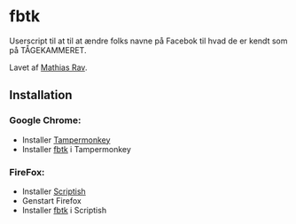 # fbtk

Userscript til at til at ændre folks navne på Facebok til hvad de er kendt som på TÅGEKAMMERET.

Lavet af [Mathias Rav](https://github.com/Mortal).

## Installation

### Google Chrome:

* Installer [Tampermonkey][tm]
* Installer [fbtk][install] i Tampermonkey

### FireFox:

* Installer [Scriptish][scriptish]
* Genstart Firefox
* Installer [fbtk][install] i Scriptish

[tm]: https://chrome.google.com/webstore/detail/tampermonkey/dhdgffkkebhmkfjojejmpbldmpobfkfo?hl=en
[scriptish]: https://addons.mozilla.org/en-US/firefox/addon/scriptish/
[install]: https://raw.githubusercontent.com/Tyilo/fbtk/master/build/fbtk.user.js

